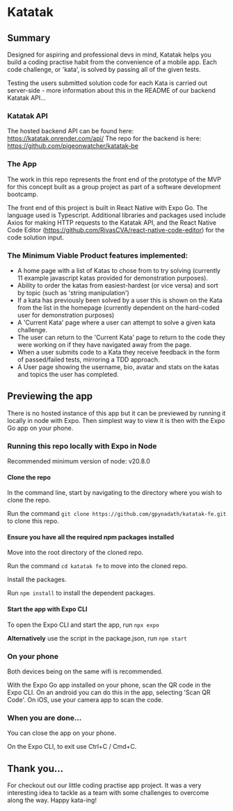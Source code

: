 # Katatak

## Summary

Designed for aspiring and professional devs in mind, Katatak helps you build a coding practise habit from the convenience of a mobile app. Each code challenge, or 'kata', is solved by passing all of the given tests.

Testing the users submitted solution code for each Kata is carried out server-side - more information about this in the README of our backend Katatak API...

### Katatak API

The hosted backend API can be found here: https://katatak.onrender.com/api/
The repo for the backend is here: https://github.com/pigeonwatcher/katatak-be

### The App

The work in this repo represents the front end of the prototype of the MVP for this concept built as a group project as part of a software development bootcamp.

The front end of this project is built in React Native with Expo Go. The language used is Typescript.
Additional libraries and packages used include Axios for making HTTP requests to the Katatak API, and the React Native Code Editor (https://github.com/RivasCVA/react-native-code-editor) for the code solution input.

### The Minimum Viable Product features implemented:

- A home page with a list of Katas to chose from to try solving (currently 11 example javascript katas provided for demonstration purposes).
- Ability to order the katas from easiest-hardest (or vice versa) and sort by topic (such as 'string manipulation')
- If a kata has previously been solved by a user this is shown on the Kata from the list in the homepage (currently dependent on the hard-coded user for demonstration purposes)
- A 'Current Kata' page where a user can attempt to solve a given kata challenge.
- The user can return to the 'Current Kata' page to return to the code they were working on if they have navigated away from the page.
- When a user submits code to a Kata they receive feedback in the form of passed/failed tests, mirroring a TDD approach.
- A User page showing the username, bio, avatar and stats on the katas and topics the user has completed.

## Previewing the app

There is no hosted instance of this app but it can be previewed by running it locally in node with Expo. Then simplest way to view it is then with the Expo Go app on your phone.

### Running this repo locally with Expo in Node

Recommended minimum version of node: v20.8.0

#### Clone the repo

In the command line, start by navigating to the directory where you wish to clone the repo.

Run the command `git clone https://github.com/gpynadath/katatak-fe.git` to clone this repo.

#### Ensure you have all the required npm packages installed

Move into the root directory of the cloned repo.

Run the command `cd katatak fe` to move into the cloned repo.

Install the packages.

Run `npm install` to install the dependent packages.

#### Start the app with Expo CLI

To open the Expo CLI and start the app, run `npx expo`

**Alternatively** use the script in the package.json, run `npm start`

### On your phone

Both devices being on the same wifi is recommended.

With the Expo Go app installed on your phone, scan the QR code in the Expo CLI. On an android you can do this in the app, selecting 'Scan QR Code'. On iOS, use your camera app to scan the code.

### When you are done...

You can close the app on your phone.

On the Expo CLI, to exit use Ctrl+C / Cmd+C.

## Thank you...

For checkout out our little coding practise app project. It was a very interesting idea to tackle as a team with some challenges to overcome along the way. Happy kata-ing!
